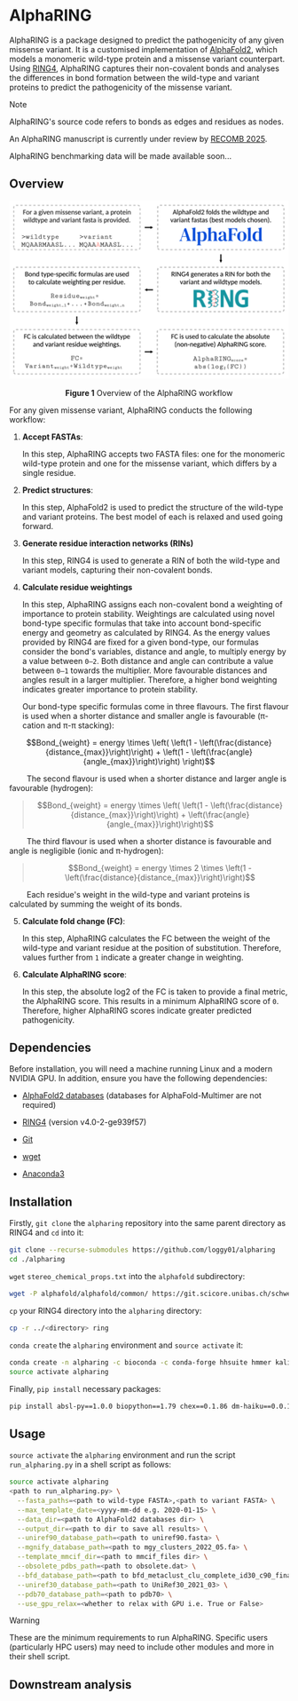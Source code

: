 # AlphaRING

AlphaRING is a package designed to predict the pathogenicity of any given missense variant. It is a customised implementation of [AlphaFold2](https://github.com/google-deepmind/alphafold), which models a monomeric wild-type protein and a missense variant counterpart. Using [RING4](https://ring.biocomputingup.it/), AlphaRING captures their non-covalent bonds and analyses the differences in bond formation between the wild-type and variant proteins to predict the pathogenicity of the missense variant.

> [!NOTE]
> AlphaRING's source code refers to bonds as edges and residues as nodes.
>  
> An AlphaRING manuscript is currently under review by [RECOMB 2025](https://recomb.org/recomb2025/index.html). 
>
> AlphaRING benchmarking data will be made available soon...

## Overview

<picture>
  <source srcset="./images/fig_1.png">
  <img alt="Shows the AlphaRING workflow." src="./images/fig_1.png">
</picture>

<p align='center'> <strong>Figure 1</strong> Overview of the AlphaRING workflow </p>

For any given missense variant, AlphaRING conducts the following workflow:

1. **Accept FASTAs**: 

   In this step, AlphaRING accepts two FASTA files: one for the monomeric wild-type protein and one for the missense variant, which differs by a single residue.

2. **Predict structures**: 

   In this step, AlphaFold2 is used to predict the structure of the wild-type and variant proteins. The best model of each is relaxed and used going forward.

3. **Generate residue interaction networks (RINs)**

   In this step, RING4 is used to generate a RIN of both the wild-type and variant models, capturing their non-covalent bonds.

4. **Calculate residue weightings**

   In this step, AlphaRING assigns each non-covalent bond a weighting of importance to protein stability. Weightings are calculated using novel bond-type specific formulas that take into account bond-specific energy and geometry as calculated by RING4. As the energy values provided by RING4 are fixed for a given bond-type, our formulas consider the bond's variables, distance and angle, to multiply energy by a value between `0–2`. Both distance and angle 
   can contribute a value between `0–1` towards the multiplier. More favourable distances and angles result in a larger multiplier. Therefore, a higher bond weighting indicates greater importance to protein stability.

   Our bond-type specific formulas come in three flavours. The first flavour is used when a shorter distance and smaller angle is favourable (π-cation and π-π stacking):

```math
Bond_{weight} = energy \times \left( \left(1 - \left(\frac{distance}{distance_{max}}\right)\right) + \left(1 - \left(\frac{angle}{angle_{max}}\right)\right) \right)
```

   &nbsp;&nbsp;&nbsp;&nbsp;&nbsp;&nbsp;&nbsp;&nbsp;The second flavour is used when a shorter distance and larger angle is favourable (hydrogen):

>```math
> Bond_{weight} = energy \times \left( \left(1 - \left(\frac{distance}{distance_{max}}\right)\right) + \left(\frac{angle}{angle_{max}}\right)\right)
> ```

   &nbsp;&nbsp;&nbsp;&nbsp;&nbsp;&nbsp;&nbsp;&nbsp;The third flavour is used when a shorter distance is favourable and angle is negligible (ionic and π-hydrogen):

>```math
> Bond_{weight} = energy \times 2 \times \left(1 - \left(\frac{distance}{distance_{max}}\right)\right)
> ```

   &nbsp;&nbsp;&nbsp;&nbsp;&nbsp;&nbsp;&nbsp;&nbsp;Each residue's weight in the wild-type and variant proteins is calculated by summing the weight of its bonds.
   
5. **Calculate fold change (FC)**:

   In this step, AlphaRING calculates the FC between the weight of the wild-type and variant residue at the position of substitution. Therefore, values further from `1` indicate a 
   greater change in weighting.

6. **Calculate AlphaRING score**:

    In this step, the absolute log2 of the FC is taken to provide a final metric, the AlphaRING score. This results in a minimum AlphaRING score of `0`. Therefore, higher 
    AlphaRING scores indicate greater predicted pathogenicity.

## Dependencies

Before installation, you will need a machine running Linux and a modern NVIDIA GPU. In addition, ensure you have the following dependencies:  

- [AlphaFold2 databases](https://github.com/google-deepmind/alphafold/tree/f251de6613cb478207c732bf9627b1e853c99c2f#installation-and-running-your-first-prediction) (databases for AlphaFold-Multimer are not required) 

- [RING4](https://biocomputingup.it/services/download/) (version v4.0-2-ge939f57)  

- [Git](https://git-scm.com/downloads)

- [wget](https://www.tecmint.com/install-wget-in-linux/)
 
- [Anaconda3](https://www.anaconda.com/download)

## Installation

Firstly, `git clone` the `alpharing` repository into the same parent directory as RING4 and `cd` into it:

```bash
git clone --recurse-submodules https://github.com/loggy01/alpharing
cd ./alpharing
```

`wget` `stereo_chemical_props.txt` into the `alphafold` subdirectory:

```bash
wget -P alphafold/alphafold/common/ https://git.scicore.unibas.ch/schwede/openstructure/-/raw/7102c63615b64735c4941278d92b554ec94415f8/modules/mol/alg/src/stereo_chemical_props.txt
```

`cp` your RING4 directory into the `alpharing` directory:

```bash
cp -r ../<directory> ring
```

`conda create` the `alpharing` environment and `source activate` it:

```bash
conda create -n alpharing -c bioconda -c conda-forge hhsuite hmmer kalign2 openmm=8.0.0 pdbfixer python=3.10
source activate alpharing
```

Finally, `pip install` necessary packages:

```bash
pip install absl-py==1.0.0 biopython==1.79 chex==0.1.86 dm-haiku==0.0.12 dm-tree==0.1.8 immutabledict==2.0.0 jax==0.4.25 ml-collections==0.1.0 numpy==1.24.3 pandas==2.0.3 plotly==5.15.0 scipy==1.11.1 tensorflow-cpu==2.16.1 jaxlib==0.4.25+cuda11.cudnn86 -f https://storage.googleapis.com/jax-releases/jax_cuda_releases.html
```

## Usage

`source activate` the `alpharing` environment and run the script `run_alpharing.py` in a shell script as follows:

```bash
source activate alpharing
<path to run_alpharing.py> \
  --fasta_paths=<path to wild-type FASTA>,<path to variant FASTA> \
  --max_template_date=<yyyy-mm-dd e.g. 2020-01-15> \
  --data_dir=<path to AlphaFold2 databases dir> \
  --output_dir=<path to dir to save all results> \
  --uniref90_database_path=<path to uniref90.fasta> \
  --mgnify_database_path=<path to mgy_clusters_2022_05.fa> \
  --template_mmcif_dir=<path to mmcif_files dir> \
  --obsolete_pdbs_path=<path to obsolete.dat> \
  --bfd_database_path=<path to bfd_metaclust_clu_complete_id30_c90_final_seq.sorted_opt> \
  --uniref30_database_path=<path to UniRef30_2021_03> \
  --pdb70_database_path=<path to pdb70> \
  --use_gpu_relax=<whether to relax with GPU i.e. True or False>
```

> [!WARNING]
> These are the minimum requirements to run AlphaRING. Specific users (particularly HPC users) may need to include other modules and more in their shell script.  

## Downstream analysis




